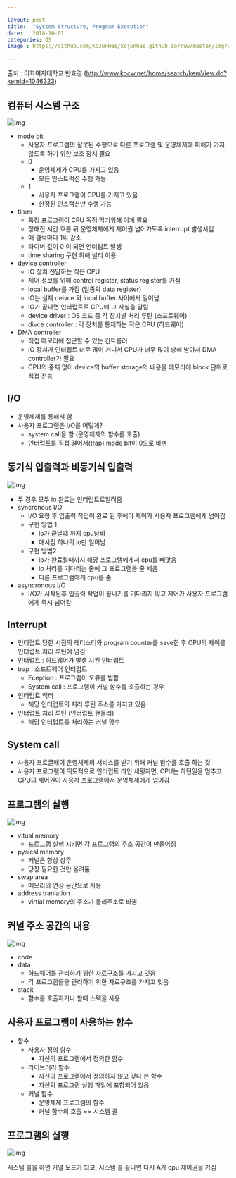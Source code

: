 ```yaml
---

layout: post
title:  "System Structure, Program Execution"
date:   2018-10-01
categories: OS
image : https://github.com/KoJunHee/kojunhee.github.io/raw/master/img/os.png

---
```


출처 : 이화여자대학교 반효경 (http://www.kocw.net/home/search/kemView.do?kemId=1046323)

## 컴퓨터 시스템 구조

![img](https://github.com/KoJunHee/kojunhee.github.io/raw/master/img/os101.png)

- mode bit
  - 사용자 프로그램의 잘못된 수행으로 다른 프로그램 및 운영체제에 피해가 가지 않도록 하기 위한 보호 장치 필요
  - 0
    - 운영체제가 CPU를 가지고 있음
    - 모든 인스트럭션 수행 가능
  - 1
    - 사용자 프로그램이 CPU를 가지고 있음
    - 한정된 인스턱션만 수행 가능
- timer
  - 특정 프로그램이 CPU 독점 막기위해 이게 필요
  - 정해진 시간 흐른 뒤 운영체제에게 제어권 넘어가도록 interrupt 발생시킴
  - 매 클럭마다 1씨 감소
  - 타이머 값이 0 이 되면 언터럽트 발생
  - time sharing 구현 위해 널리 이용
- device controller
  - IO 장치 전담하는 작은 CPU
  - 제어 정보를 위해 control register, status register를 가짐
  - local buffer를 가짐 (일종의 data register)
  - IO는 실제 deivce 와 local buffer 사이에서 일어남
  - IO가 끝나면 인터럽트로 CPU에 그 사실을 알림
  - device driver : OS 코드 중 각 장치별 처리 루틴 (소프트웨어)
  - divce controller : 각 장치를 통제하는 작은 CPU (하드웨어)
- DMA controller
  - 직접 메모리에 접근할 수 있는 컨트롤러
  - IO 장치가 인터럽트 너무 많이 거니까 CPU가 너무 많이 방해 받아서 DMA controller가 필요
  - CPU의 중재 없이 device의 buffer storage의 내용을 메모리에 block 단위로 직접 전송

## I/O

- 운영체제를 통해서 함
- 사용자 프로그램은 I/O를 어덯게?
  - system call을 함 (운영체제의 함수를 호출)
  - 인터럽트를 직접 걸어서(trap) mode bit이 0으로 바껴

## 동기식 입출력과 비동기식 입출력

![img](https://github.com/KoJunHee/kojunhee.github.io/raw/master/img/os102.png)

- 두 경우 모두 io 완료는 인터럽트로알려줌
- syncronous I/O
  - I/O 요청 후 입출력 작업이 완료 된 후에야 제어가 사용자 프로그램에게 넘어감
  - 구현 방법 1
    - io가 긑날떄 까지 cpu낭비
    - 매시점 하나의 io만 일어남
  - 구현 방법2
    - io가 완료될때까지 해당 프로그램에게서 cpu를 빼앗음
    - io 처리를 기다리는 줄에 그 프로그램을 줄 세움
    - 다른 프로그램에게 cpu를 줌
- asyncronous I/O
  - I/O가 시작된후 입출력 작업이 끝나기를 기다리지 않고 제어가 사용자 프로그램에게 즉시 넘어감

## Interrupt

- 인터럽트 당한 시점의 레티스터와 program counter를 save한 후 CPU의 제어를 인터럽트 처리 루틴에 넘김
- 인터럽트 : 하드웨어가 발생 시킨 인터럽트
- trap : 소프트웨어 인터럽트
  - Eception : 프로그램이 오류를 범함
  - System call : 프로그램이 커널 함수를 호출하는 경우
- 인터럽트 백터
  - 해당 인터럽트의 처리 루틴 주소를 가지고 있음
- 인터럽트 처리 루틴 (인터럽트 핸들러)
  - 해당 인터럽트를 처리하는 커널 함수

## System call

- 사용자 프로글매이 운영체제의 서비스를 받기 위해 커널 함수를 호출 하는 것
- 사용자 프로그램이 의도적으로 인터럽트 라인 세팅하면, CPU는 하던일을 멈추고 CPU의 제어권이 사용자 프로그램에서 운영체제에게 넘어감

## 프로그램의 실행

![img](https://github.com/KoJunHee/kojunhee.github.io/raw/master/img/os103.png)

- vitual memory
  - 프로그램 실행 시키면 각 프로그램의 주소 공간이 만들어짐
- pysical memory
  - 커널은 항상 상주
  - 당장 필요한 것만 올려둠
- swap area
  - 메모리의 연장 공간으로 사용
- address tranlation
  - virtial memory의 주소가 물리주소로 바뀜

## 커널 주소 공간의 내용

![img](https://github.com/KoJunHee/kojunhee.github.io/raw/master/img/os104.png)

- code
- data
  - 하드웨어를 관리하기 위한 자료구조를 가지고 잇음
  - 각 프로그램들을 관리하기 위한 자료구조를 가지고 잇음 
- stack
  - 함수를 호출하거나 할때 스택을 사용

## 사용자 프로그램이 사용하는 함수

- 함수
  - 사용자 정의 함수
    - 자신의 프로그램에서 정의한 함수
  - 라이브러리 함수
    - 자신의 프로그램에서 정의하지 않고 갖다 쓴 함수
    - 자신의 프로그램 실행 파일에 포함되어 있음
  - 커널 함수
    - 운영체제 프로그램의 함수
    - 커널 함수의 호출 == 시스템 콜

## 프로그램의 실행

![img](https://github.com/KoJunHee/kojunhee.github.io/raw/master/img/os105.png)

시스템 콜을 하면 커널 모드가 되고, 시스템 콜 끝나면 다시 A가 cpu 제어권을 가짐